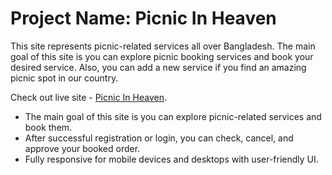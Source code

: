 # Project Name: Picnic In Heaven

This site represents picnic-related services all over Bangladesh. The main goal of this site is you can explore picnic booking services and book your desired service. Also, you can add a new service if you find an amazing picnic spot in our country.

Check out live site - [Picnic In Heaven](https://picnic-in-heaven.web.app/).

- The main goal of this site is you can explore picnic-related services and book them.
- After successful registration or login, you can check, cancel, and approve your booked order.
- Fully responsive for mobile devices and desktops with user-friendly UI.

